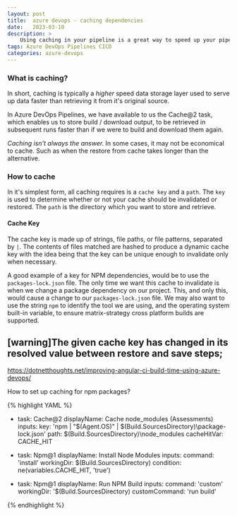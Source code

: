 ```yaml
---
layout: post
title:  azure devops - caching dependencies
date:   2023-03-10
description: >
    Using caching in your pipeline is a great way to speed up your pipeline's execution time.
tags: Azure DevOps Pipelines CICD
categories: azure-devops
---
```


### What is caching?

In short, caching is typically a _higher_ speed data storage layer used to serve up data faster than retrieving it from it's original source.

In Azure DevOps Pipelines, we have available to us the Cache@2 task, which enables us to store build / download output, to be retrieved in subsequent runs faster than if we were to build and download them again.

*Caching isn't always the answer.* In some cases, it may not be economical to cache. Such as when the restore from cache takes longer than the alternative. 

### How to cache

In it's simplest form, all caching requires is a `cache key` and a `path`. The `key` is used to determine whether or not your cache should be invalidated or restored. The `path` is the directory which you want to store and retrieve.

#### Cache Key

The cache key is made up of strings, file paths, or file patterns, separated by `|`. The contents of files matched are hashed to produce a dynamic cache key with the idea being that the key can be unique enough to invalidate only when necessary.

A good example of a key for NPM dependencies, would be to use the `packages-lock.json` file. The only time we want this cache to invalidate is when we change a package dependency on our project. This, and only this, would cause a change to our `packages-lock.json` file. We may also want to use the string `npm` to identify the tool we are using, and the operating system built-in variable, to ensure matrix-strategy cross platform builds are supported.

## [warning]The given cache key has changed in its resolved value between restore and save steps;
<https://dotnetthoughts.net/improving-angular-ci-build-time-using-azure-devops/>

How to set up caching for npm packages?

{% highlight YAML %}

- task: Cache@2
  displayName: Cache node_modules (Assessments)
  inputs:
    key: 'npm | "$(Agent.OS)" | $(Build.SourcesDirectory)\package-lock.json'
    path: $(Build.SourcesDirectory)\node_modules
    cacheHitVar: CACHE_HIT

- task: Npm@1
  displayName: Install Node Modules
  inputs:
    command: 'install'
    workingDir: $(Build.SourcesDirectory)
  condition: ne(variables.CACHE_HIT, 'true')

- task: Npm@1
  displayName: Run NPM Build
  inputs:
    command: 'custom'
    workingDir: '$(Build.SourcesDirectory)
    customCommand: 'run build'

{% endhighlight %}
